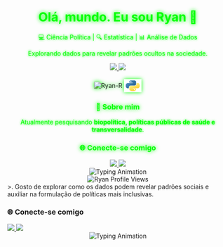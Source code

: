 <div align="center">
  <h1 style="color:#00FF00; text-shadow: 0 0 10px #00FF00;">Olá, mundo. Eu sou Ryan 👾</h1>
  <p style="color:#00FF00; text-shadow: 0 0 5px #00FF00;">💻 Ciência Política | 🔍 Estatística | 📊 Análise de Dados</p>

  <p style="color:#00FF00; text-shadow: 0 0 5px #00FF00;">Explorando dados para revelar padrões ocultos na sociedade.</p>

  <div>
    <a href="https://github.com/ryallmeida">
      <img height="150em" src="https://github-readme-stats.vercel.app/api?username=ryallmeida&show_icons=true&theme=tokyonight"/>
      <img height="150em" src="https://github-readme-stats.vercel.app/api/top-langs/?username=ryallmeida&layout=compact&langs_count=6&theme=tokyonight"/>
    </a>
  </div>

  <div style="display: inline_block"><br>
    <img align="center" alt="Ryan-R" height="30" width="40" src="https://cdn.jsdelivr.net/gh/devicons/devicon@latest/icons/r/r-original.svg" style="filter: drop-shadow(0 0 5px #00FF00);"/>
    <img align="center" alt="Ryan-Python" height="30" width="40" src="https://raw.githubusercontent.com/devicons/devicon/master/icons/python/python-original.svg" style="filter: drop-shadow(0 0 5px #00FF00);">
  </div>

  <h3 style="color:#00FF00; text-shadow: 0 0 10px #00FF00;">💬 Sobre mim</h3>
  <p style="color:#00FF00; text-shadow: 0 0 5px #00FF00;">Atualmente pesquisando <strong>biopolítica, políticas públicas de saúde e transversalidade</strong>.</p>

  <h3 style="color:#00FF00; text-shadow: 0 0 10px #00FF00;">🌐 Conecte-se comigo</h3>
  <a href="https://www.linkedin.com/in/ryallmeida/" target="_blank">
    <img src="https://img.shields.io/badge/-LinkedIn-0077B5?style=for-the-badge&logo=linkedin&logoColor=white"/>
  </a>
  <a href="mailto:ryallmeida@gmail.com">
    <img src="https://img.shields.io/badge/-Email-D14836?style=for-the-badge&logo=gmail&logoColor=white"/>
  </a>

  <div align="center">
    <img src="https://readme-typing-svg.demolab.com?font=Fira+Code&size=20&duration=4000&pause=500&color=00FF00&width=435&lines=Bem-vindo+ao+meu+perfil!;Ci%C3%AAncia+Pol%C3%ADtica+%7C+An%C3%A1lise+de+Dados;Explorando+o+mundo+dos+dados!;Rumo+%C3%A0+descoberta+de+padr%C3%B5es+sociais" alt="Typing Animation" />
  </div>

  <div align="center">
    <img src="https://komarev.com/ghpvc/?username=ryallmeida&color=00ff00&style=flat-square" alt="Ryan Profile Views"/>
  </div>
</div>
>. Gosto de explorar como os dados podem revelar padrões sociais e auxiliar na formulação de políticas mais inclusivas.</p>

  <h3>🌐 Conecte-se comigo</h3>
  <a href="https://www.linkedin.com/in/ryallmeida/" target="_blank">
    <img src="https://img.shields.io/badge/-LinkedIn-0077B5?style=for-the-badge&logo=linkedin&logoColor=white"/>
  </a>
  <a href="mailto:ryallmeida@gmail.com">
    <img src="https://img.shields.io/badge/-Email-D14836?style=for-the-badge&logo=gmail&logoColor=white"/>
  </a>

  <div align="center">
    <img src="https://readme-typing-svg.demolab.com?font=Fira+Code&size=20&duration=4000&pause=500&color=00FF00&width=435&lines=Bem-vindo+ao+meu+perfil!;Ci%C3%AAncia+Pol%C3%ADtica+%7C+An%C3%A1lise+de+Dados;Explorando+o+mundo+dos+dados!;Transformando+dados+em+conhecimento;Desigualdades+sociais+sob+an%C3%A1lise" alt="Typing Animation" />
  </div>

</div>
